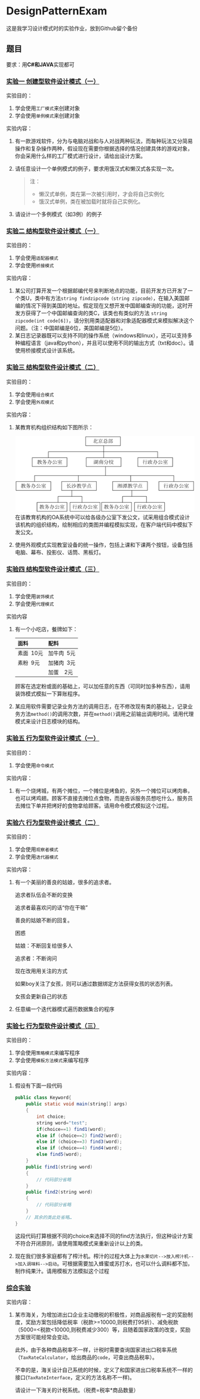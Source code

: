 # DesignPatternExam
这是我学习设计模式时的实验作业，放到Github留个备份

## 题目
要求：用**C#**和**JAVA**实现都可
### [实验一  创建型软件设计模式（一）](https://github.com/RebornQ/DesignPatternExam/tree/master/src/_1_Creational_Pattern/Exam1)
实验目的：
1. 学会使用`工厂模式`来创建对象
2. 学会使用`单例模式`来创建对象

实验内容：
1. 有一款游戏软件，分为与电脑对战和与人对战两种玩法，而每种玩法又分简易操作和复杂操作两种，假设现在需要你根据选择的情况创建具体的游戏对象，你会采用什么样的工厂模式进行设计，请给出设计方案。
2. 请任意设计一个单例模式的例子，要求用饿汉式和懒汉式各实现一次。

    > 注：
    > - 懒汉式单例，类在第一次被引用时，才会将自己实例化
    > - 饿汉式单例，类在被加载时就将自己实例化。
3. 请设计一个多例模式（如3例）的例子

### [实验二  结构型软件设计模式（一）](https://github.com/RebornQ/DesignPatternExam/tree/master/src/_2_Structural_Pattern/Exam2)
实验目的：
1. 学会使用`适配器模式`
2. 学会使用`桥接模式`
 
实验内容：
1. 某公司打算开发一个根据邮编代号来判断地点的功能，目前开发方已开发了一个类U，类中有方法`string findzipcode（string zipcode）`，在输入美国邮编的情况下得到美国的地址。假定现在又想开发中国邮编查询的功能，这时开发方获得了一个中国邮编查询的类C，该类也有类似的方法 `string zipcode(int code[6])`，请分别用类适配器和对象适配器模式来模拟解决这个问题。（注：中国邮编是6位，美国邮编是5位）。
2. 某日志记录器既可以支持不同的操作系统（windows和linux），还可以支持多种编程语言（java和python），并且可以使用不同的输出方式（txt和doc）。请使用桥接模式设计该系统。

### [实验三  结构型软件设计模式（二）](https://github.com/RebornQ/DesignPatternExam/tree/master/src/_2_Structural_Pattern/Exam3)
 
实验目的：
1. 学会使用`组合模式`
2. 学会使用`外观模式`

实验内容：
1. 某教育机构组织结构如下图所示：

    ![某教育机构组织结构](/images/%E6%9F%90%E6%95%99%E8%82%B2%E6%9C%BA%E6%9E%84%E7%BB%84%E7%BB%87%E7%BB%93%E6%9E%84.png)     
    在该教育机构的OA系统中可以给各级办公室下发公文，试采用组合模式设计该机构的组织结构，绘制相应的类图并编程模拟实现，在客户端代码中模拟下发公文。
2. 使用外观模式实现教室设备的统一操作，包括上课和下课两个按钮，设备包括电脑、幕布、投影仪、话筒、黑板灯。

### [实验四  结构型软件设计模式（三）](https://github.com/RebornQ/DesignPatternExam/tree/master/src/_2_Structural_Pattern/Exam4)
实验目的：
1. 学会使用`装饰模式`
2. 学会使用`代理模式`

实验内容
1. 有一个小吃店，餐牌如下：

    | 面料 | 配料 |
    | --- | --- |
    | 素面  10元 | 加牛肉  5元 |
    | 素粉  9元 | 加猪肉  3元 |
    |  | 加蛋    2元 |
    
    顾客在选定粉或面的基础上，可以加任意的东西（可同时加多种东西），请用装饰模式模拟一下算账程序。
2. 某应用软件需要记录业务方法的调用日志，在不修改现有类的基础上，记录业务方法`method()`的调用次数，并在`method()`调用之前输出调用时间。请用代理模式来设计日志模块的结构。

### [实验五  行为型软件设计模式（一）](https://github.com/RebornQ/DesignPatternExam/tree/master/src/_3_Behavioral_Pattern/Exam5)
实验目的：
1. 学会使用`命令模式`
 
实验内容：
1. 有一个烧烤城，有两个摊位，一个摊位是烤鱼的，另外一个摊位可以烤肉串，也可以烤鸡翅。顾客不直接去摊位点食物，而是告诉服务员想吃什么，服务员去摊位下单并把烤好的食物拿给顾客。请用命令模式模拟这个过程。

### [实验六  行为型软件设计模式（二）](https://github.com/RebornQ/DesignPatternExam/tree/master/src/_3_Behavioral_Pattern/Exam6)
 
实验目的：
1. 学会使用`观察者模式`
2. 学会使用`迭代器模式`
 
实验内容：
1. 有一个美丽的善良的姑娘，很多的追求者。

    追求者队伍会不断的变换
    
    追求者最喜欢问的话“你在干嘛”
    
    善良的姑娘不断的回复。
    
    困惑
    
    姑娘：不断回复给很多人
    
    追求者：不断询问
    
    现在改用用关注的方式
    
    如果boy关注了女孩，则可以通过数据绑定方法获得女孩的状态列表。
    
    女孩会更新自己的状态
2. 任意编一个迭代器模式遍历数据集合的程序

### [实验七  行为型软件设计模式（三）](https://github.com/RebornQ/DesignPatternExam/tree/master/src/_3_Behavioral_Pattern/Exam7)
 
实验目的：
1. 学会使用`策略模式`来编写程序
2. 学会使用`模板方法模式`来编写程序
 
实验内容：
1. 假设有下面一段代码
    
    ```java
    public class Keyword{
        public static void main(string[] args)
        {
            int choice;
            string word="test";
            if(choice==1) find1(word);
            else if (choice==2) find2(word);
            else if (choice==3) find3(word);
            else if (choice==4) find4(word);
            else find5(word);
        }
        public find1(string word)
        {
            // 代码部分省略
        }
        public find2(string word)
        {
            // 代码部分省略
        }
        // 其余的类此处省略…
    }
    ```
    这段代码打算根据不同的choice来选择不同的find方法执行，但这种设计方案不符合开闭原则，请使用策略模式来重新设计以上的类。
2. 现在我们很多家庭都有了榨汁机。榨汁的过程大体上为`水果切片-->放入榨汁机-->加入调味料-->启动`。可根据需要加入蜂蜜或苏打水，也可以什么调料都不加，制作纯果汁。请用模板方法模拟这个过程

### [综合实验](https://github.com/RebornQ/DesignPatternExam/tree/master/src/_4_IntergratedExam)

实验内容：
1. 某市海关，为增加进出口企业主动缴税的积极性，对商品报税有一定的奖励制度，奖励方案包括降低税率（税款>=10000,则税费打95折）、减免税款（5000=<税款<10000,则税费减少300）等，且随着国家政策的改变，奖励方案很可能经常会变动。

    此外，由于各种商品税率不一样，计税时需要查询国家进出口税率系统（`TaxRateCalculator`，给出商品的`code`，可查出商品税率）。

    不幸的是，海关设计自己系统的时候，定义了和国家进出口税率系统不一样的接口(`TaxRateInterface`，定义的方法名称不一样)。

    请设计一下海关的计税系统。（税费=税率*商品数量）